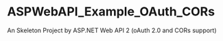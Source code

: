 ASPWebAPI_Example_OAuth_CORs
============================

An Skeleton Project by ASP.NET Web API 2 (oAuth 2.0 and CORs support) 
